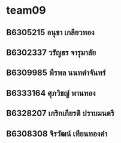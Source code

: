# team09
## B6305215 อนุชา เกลียวทอง
## B6302337 วรัญธร จารุมาลัย
## B6309985 พีรพล นนทคำจันทร์
## B6333164 ศุภวิชญ์ พานทอง
## B6328207 เกริกเกียรติ ปราบมนตรี
## B6308308 จิรวัฒน์ เทียนทองคำ